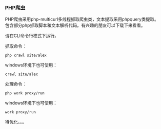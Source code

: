 ### PHP爬虫

PHP爬虫采用php-multicurl多线程抓取爬虫类，文本提取采用phpquery类提取。包含部分php抓取脚本和文本解析代码。有兴趣的朋友可以下载下来看看。

请在CLI命令行模式下运行。

抓取命令：
```
php crawl site/alex
```
windows环境下也可使用：
```
crawl site/alex
```
处理命令：
```
php work proxy/run
```
windows环境下也可使用：
```
work proxy/run
```

待优化。。。